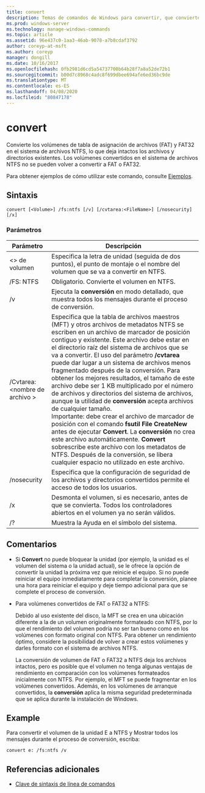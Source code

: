 ```yaml
---
title: convert
description: Temas de comandos de Windows para convertir, que convierte los volúmenes de tabla de asignación de archivos (FAT) y FAT32 en el sistema de archivos NTFS, lo que deja intactos los archivos y directorios existentes.
ms.prod: windows-server
ms.technology: manage-windows-commands
ms.topic: article
ms.assetid: 96e437c0-1aa3-46ab-9078-a7b8cdaf3792
author: coreyp-at-msft
ms.author: coreyp
manager: dongill
ms.date: 10/16/2017
ms.openlocfilehash: 0fb2981d6cd5a54737700b64b28f7a8a52de72b1
ms.sourcegitcommit: b00d7c8968c4adc8f699dbee694afe6ed36bc9de
ms.translationtype: MT
ms.contentlocale: es-ES
ms.lasthandoff: 04/08/2020
ms.locfileid: "80847178"
---
```

# <a name="convert"></a>convert

Convierte los volúmenes de tabla de asignación de archivos (FAT) y FAT32 en el sistema de archivos NTFS, lo que deja intactos los archivos y directorios existentes. Los volúmenes convertidos en el sistema de archivos NTFS no se pueden volver a convertir a FAT o FAT32.

Para obtener ejemplos de cómo utilizar este comando, consulte [Ejemplos](#BKMK_examples).

## <a name="syntax"></a>Sintaxis

```
convert [<Volume>] /fs:ntfs [/v] [/cvtarea:<FileName>] [/nosecurity] [/x]
```

### <a name="parameters"></a>Parámetros

|Parámetro|Descripción|
|---------|-----------|
|\<> de volumen|Especifica la letra de unidad (seguida de dos puntos), el punto de montaje o el nombre del volumen que se va a convertir en NTFS.|
|/FS: NTFS|Obligatorio. Convierte el volumen en NTFS.|
|/v|Ejecuta la **conversión** en modo detallado, que muestra todos los mensajes durante el proceso de conversión.|
|/Cvtarea:\<nombre de archivo >|Especifica que la tabla de archivos maestros (MFT) y otros archivos de metadatos NTFS se escriben en un archivo de marcador de posición contiguo y existente. Este archivo debe estar en el directorio raíz del sistema de archivos que se va a convertir. El uso del parámetro **/cvtarea** puede dar lugar a un sistema de archivos menos fragmentado después de la conversión. Para obtener los mejores resultados, el tamaño de este archivo debe ser 1 KB multiplicado por el número de archivos y directorios del sistema de archivos, aunque la utilidad de **conversión** acepta archivos de cualquier tamaño.</br>Importante: debe crear el archivo de marcador de posición con el comando **fsutil File CreateNew** antes de ejecutar **Convert**. La **conversión** no crea este archivo automáticamente. **Convert** sobrescribe este archivo con los metadatos de NTFS. Después de la conversión, se libera cualquier espacio no utilizado en este archivo.|
|/nosecurity|Especifica que la configuración de seguridad de los archivos y directorios convertidos permite el acceso de todos los usuarios.|
|/x|Desmonta el volumen, si es necesario, antes de que se convierta. Todos los controladores abiertos en el volumen ya no serán válidos.|
|/?|Muestra la Ayuda en el símbolo del sistema.|

## <a name="remarks"></a>Comentarios

-   Si **Convert** no puede bloquear la unidad (por ejemplo, la unidad es el volumen del sistema o la unidad actual), se le ofrece la opción de convertir la unidad la próxima vez que reinicie el equipo. Si no puede reiniciar el equipo inmediatamente para completar la conversión, planee una hora para reiniciar el equipo y deje tiempo adicional para que se complete el proceso de conversión.
-   Para volúmenes convertidos de FAT o FAT32 a NTFS:

    Debido al uso existente del disco, la MFT se crea en una ubicación diferente a la de un volumen originalmente formateado con NTFS, por lo que el rendimiento del volumen podría no ser tan bueno como en los volúmenes con formato original con NTFS. Para obtener un rendimiento óptimo, considere la posibilidad de volver a crear estos volúmenes y darles formato con el sistema de archivos NTFS.

    La conversión de volumen de FAT o FAT32 a NTFS deja los archivos intactos, pero es posible que el volumen no tenga algunas ventajas de rendimiento en comparación con los volúmenes formateados inicialmente con NTFS. Por ejemplo, el MFT se puede fragmentar en los volúmenes convertidos. Además, en los volúmenes de arranque convertidos, la **conversión** aplica la misma seguridad predeterminada que se aplica durante la instalación de Windows.

## <a name="examples"></a><a name=BKMK_examples></a>Example

Para convertir el volumen de la unidad E a NTFS y Mostrar todos los mensajes durante el proceso de conversión, escriba:
```
convert e: /fs:ntfs /v
```

## <a name="additional-references"></a>Referencias adicionales

- [Clave de sintaxis de línea de comandos](command-line-syntax-key.md)
